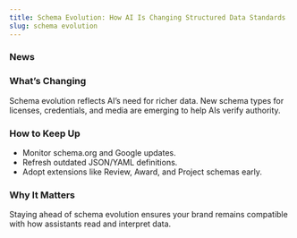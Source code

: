 ```yaml
---
title: Schema Evolution: How AI Is Changing Structured Data Standards
slug: schema evolution
---
```


### News
### What’s Changing
Schema evolution reflects AI’s need for richer data. New schema types for licenses, credentials, and media are emerging to help AIs verify authority.

### How to Keep Up
- Monitor schema.org and Google updates.
- Refresh outdated JSON/YAML definitions.
- Adopt extensions like Review, Award, and Project schemas early.

### Why It Matters
Staying ahead of schema evolution ensures your brand remains compatible with how assistants read and interpret data.